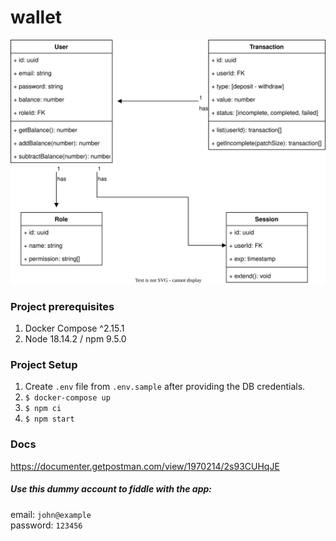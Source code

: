 # wallet
<img src="./assets/wallet.svg">

### Project prerequisites
1. Docker Compose ^2.15.1
2. Node 18.14.2 / npm 9.5.0
### Project Setup
1. Create `.env` file from `.env.sample` after providing the DB credentials.
2. `$ docker-compose up`
3. `$ npm ci`
4. `$ npm start`

### Docs
https://documenter.getpostman.com/view/1970214/2s93CUHqJE

##### Use this dummy account to fiddle with the app:
email: `john@example`  
password: `123456`
